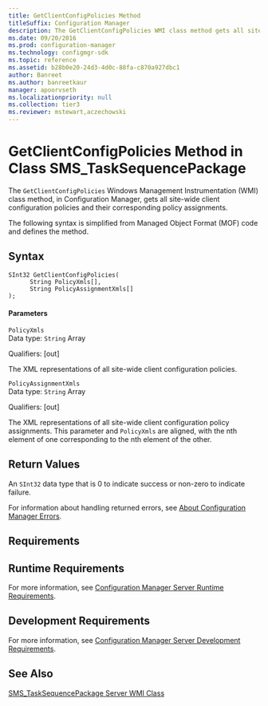 ```yaml
---
title: GetClientConfigPolicies Method
titleSuffix: Configuration Manager
description: The GetClientConfigPolicies WMI class method gets all site-wide client configuration policies and their corresponding policy assignments.
ms.date: 09/20/2016
ms.prod: configuration-manager
ms.technology: configmgr-sdk
ms.topic: reference
ms.assetid: b28b0e20-24d3-4d0c-88fa-c870a927dbc1
author: Banreet
ms.author: banreetkaur
manager: apoorvseth
ms.localizationpriority: null
ms.collection: tier3
ms.reviewer: mstewart,aczechowski
---
```

# GetClientConfigPolicies Method in Class SMS_TaskSequencePackage
The `GetClientConfigPolicies` Windows Management Instrumentation (WMI) class method, in Configuration Manager, gets all site-wide client configuration policies and their corresponding policy assignments.  

 The following syntax is simplified from Managed Object Format (MOF) code and defines the method.  

## Syntax  

```  
SInt32 GetClientConfigPolicies(  
      String PolicyXmls[],  
      String PolicyAssignmentXmls[]  
);  
```  

#### Parameters  
 `PolicyXmls`  
 Data type: `String` Array  

 Qualifiers: [out]  

 The XML representations of all site-wide client configuration policies.  

 `PolicyAssignmentXmls`  
 Data type: `String` Array  

 Qualifiers: [out]  

 The XML representations of all site-wide client configuration policy assignments. This parameter and `PolicyXmls` are aligned, with the nth element of one corresponding to the nth element of the other.  

## Return Values  
 An `SInt32` data type that is 0 to indicate success or non-zero to indicate failure.  

 For information about handling returned errors, see [About Configuration Manager Errors](../../../develop/core/understand/about-configuration-manager-errors.md).  

## Requirements  

## Runtime Requirements  
 For more information, see [Configuration Manager Server Runtime Requirements](../../../develop/core/reqs/server-runtime-requirements.md).  

## Development Requirements  
 For more information, see [Configuration Manager Server Development Requirements](../../../develop/core/reqs/server-development-requirements.md).  

## See Also  
 [SMS_TaskSequencePackage Server WMI Class](../../../develop/reference/osd/sms_tasksequencepackage-server-wmi-class.md)
